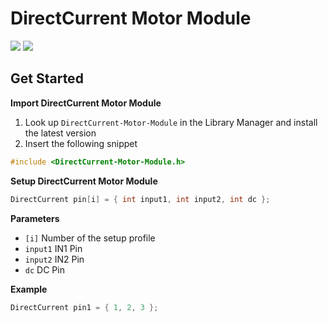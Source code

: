 # DirectCurrent Motor Module

[![](https://img.shields.io/badge/Available_in_the_Arduino_Library_Manager-2ea44f)](https://www.arduino.cc/reference/en/libraries/engine-control/)
[![](https://img.shields.io/badge/Visit_the-Wiki-2ea44f?logo=github)](https://github.com/Arduino-Library-Collection/Engine-Control/wiki)

## Get Started

**Import DirectCurrent Motor Module**

1. Look up `DirectCurrent-Motor-Module` in the Library Manager and install the latest version
2. Insert the following snippet
 
```ino
#include <DirectCurrent-Motor-Module.h>
```

**Setup DirectCurrent Motor Module**

```ino
DirectCurrent pin[i] = { int input1, int input2, int dc };
```
**Parameters**

* `[i]` Number of the setup profile
* `input1` IN1 Pin
* `input2` IN2 Pin
* `dc` DC Pin

**Example**

```ino
DirectCurrent pin1 = { 1, 2, 3 };
```
